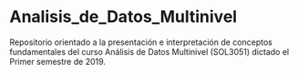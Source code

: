 # Analisis_de_Datos_Multinivel
Repositorio orientado a la presentación e interpretación de conceptos fundamentales del curso Análisis de Datos Multinivel (SOL3051) dictado el Primer semestre de 2019.
